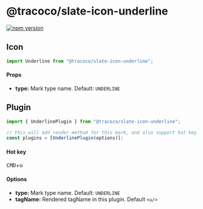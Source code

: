 # @tracoco/slate-icon-underline

[![npm version](https://badge.fury.io/js/%40canner%2Fslate-icon-underline.svg)](https://badge.fury.io/js/%40canner%2Fslate-icon-underline)

## Icon

```js
import Underline from "@tracoco/slate-icon-underline";
```

#### Props

- **type:** Mark type name. Default: `UNDERLINE`

## Plugin

```js
import { UnderlinePlugin } from "@tracoco/slate-icon-underline";

// this will add render method for this mark, and also support hot key for underline.
const plugins = [UnderlinePlugin(options)];
```

#### Hot key

<kbd>CMD</kbd>+<kbd>u</kbd>

#### Options

- **type:** Mark type name. Default: `UNDERLINE`
- **tagName:** Rendered tagName in this plugin. Default `<u/>`
